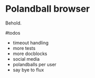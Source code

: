 # Polandball browser

Behold.

#todos

* timeout handling
* more tests
* more docblocks
* social media
* polandballs per user
* say bye to flux

